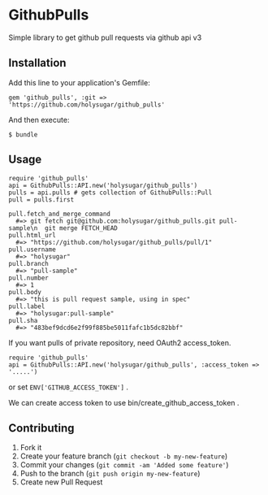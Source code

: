 # GithubPulls

Simple library to get github pull requests via github api v3

## Installation

Add this line to your application's Gemfile:

    gem 'github_pulls', :git => 'https://github.com/holysugar/github_pulls'

And then execute:

    $ bundle

## Usage

    require 'github_pulls'
    api = GithubPulls::API.new('holysugar/github_pulls')
    pulls = api.pulls # gets collection of GithubPulls::Pull
    pull = pulls.first

    pull.fetch_and_merge_command
      #=> git fetch git@github.com:holysugar/github_pulls.git pull-sample\n  git merge FETCH_HEAD
    pull.html_url
      #=> "https://github.com/holysugar/github_pulls/pull/1"
    pull.username
      #=> "holysugar"
    pull.branch
      #=> "pull-sample"
    pull.number
      #=> 1
    pull.body
      #=> "this is pull request sample, using in spec"
    pull.label
      #=> "holysugar:pull-sample"
    pull.sha
      #=> "483bef9dcd6e2f99f885be5011fafc1b5dc82bbf"

If you want pulls of private repository, need OAuth2 access_token.

    require 'github_pulls'
    api = GithubPulls::API.new('holysugar/github_pulls', :access_token => '.....')

or set `ENV['GITHUB_ACCESS_TOKEN']` .

We can create access token to use bin/create_github_access_token .

## Contributing

1. Fork it
2. Create your feature branch (`git checkout -b my-new-feature`)
3. Commit your changes (`git commit -am 'Added some feature'`)
4. Push to the branch (`git push origin my-new-feature`)
5. Create new Pull Request
